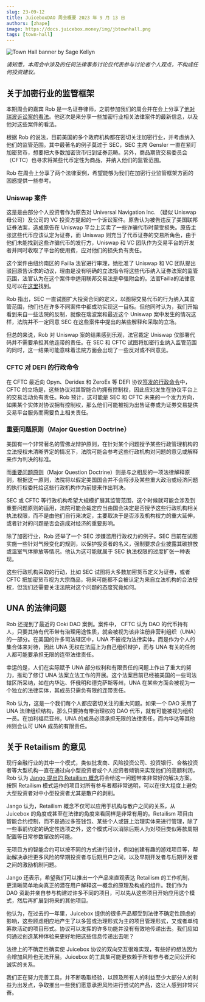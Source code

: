 ```yaml
---
slug: 23-09-12
title: JuiceboxDAO 周会概要 2023 年 9 月 13 日
authors: [zhape]
image: https://docs.juicebox.money/img/jbtownhall.png
tags: [town-hall]
---
```


![Town Hall banner by Sage Kellyn](https://docs.juicebox.money/img/jbtownhall.png)



*请知悉，本周会中涉及的任何法律事务讨论仅代表参与讨论者个人观点，不构成任何投资建议。*

## 关于加密行业的监管框架

本期周会的嘉宾 Rob 是一名证券律师，之前参加我们的周会并在会上分享了[他对瑞波诉讼案的看法](https://docs.juicebox.money/town-hall/23-07-25/#ripple-case-discussions-and-qa)。他这次是来分享一些加密行业相关法律案件的最新信息，以及他对这些案件的看法。

根据 Rob 的说法，目前美国的多个政府机构都在密切关注加密行业，并考虑纳入他们的监管范围。其中最著名的例子莫过于 SEC，SEC 主席 Gensler 一直在紧盯加密货币，想要把大多数加密货币归到证券范畴。另外，商品期货交易委员会（CFTC）也寻求将某些代币定性为商品，并纳入他们的监管范围。

Rob 在周会上分享了两个法律案例，希望能够为我们在加密行业监管框架方面的困惑提供一些参考。

### Uniswap 案件

这是是由部分个人投资者作为原告对 Universal Navigation Inc. （疑似 Uniswap 母公司）及公司的 VC 投资方提起的一个诉讼案件。原告认为被告违反了美国联邦证券法案，造成原告在 Uniswap 平台上买卖了一些诈骗代币时蒙受损失。原告主张这些代币应该认定为证券，而 Uniswap 则充当了代币证券的交易所角色，由于他们未能找到这些诈骗代币的发行方，Uniswap 和 VC 团队作为交易平台的开发者并同时收取了平台的使用费，应对他们的损失负有责任。

这个案件由纽约南区的 Failla 法官进行审理，她批准了 Uniswap 和 VC 团队提出驳回原告诉求的动议，理由是没有明确的立法指令将这些代币纳入证券法案的监管范围，法官认为在这个案件中适用联邦交易法是牵强附会的。法官Failla的法律意见可以在[这里](https://storage.courtlistener.com/recap/gov.uscourts.nysd.577791/gov.uscourts.nysd.577791.90.0.pdf)找到。

Rob 指出，SEC 一直试图扩大投资合同的定义，以图将交易代币的行为纳入其监管范围，他们也在许多不同案件中都成功实现这一目标。但他同时认为，我们开始看到来自一些法院的反制，就像在瑞波案和最近这个 Uniswap 案中发生的情况这样，法院并不一定同意 SEC 在这些案件中提出的某些解释和采取的立场。

但总的来说，Rob 对 Uniswap 案的结果感到乐观，法官裁定 Uniswap 仅部署代码并不需要承担其他连带的责任。在 SEC 和 CFTC 试图将加密行业纳入监管范围的同时，这一结果可能意味着法院方面会出现了一些反对或不同意见。

### CFTC 对 DEFI 的行政命令

在 CFTC 最近向 Opyn、Deridex 和 ZeroEx 等 DEFI 协议[签发的行政命令](https://www.cftc.gov/PressRoom/PressReleases/8774-23)中，CFTC 的立场是，这些协议对其智能合约拥有控制权，因此应对发生在协议平台上的交易活动负有责任。Rob 预计，这可能是 SEC 和 CFTC 未来的一个发力方向，如果某个实体对协议拥有控制权，那么他们可能被视为出售证券或为证券交易提供交易平台服务而需要负上相关责任。

### 重要问题原则（Major Question Doctrine）

美国有一个非常著名的雪佛龙辩护原则，在针对某个问题授予某些行政管理机构的立法授权未清晰界定的情况下，法院可能会参考这些行政机构对问题的意见或解释来作为判决的标准。

而[重要问题原则](https://en.wikipedia.org/wiki/Major_questions_doctrine)（Major Question Doctrine）则是与之相反的一项法律解释原则，根据这一原则，法院将以假定美国国会并不会将涉及某些重大政治或经济问题的执行权委托给这些行政机构作为前提来作出判决。

SEC 或 CFTC 等行政机构希望大规模扩展其监管范围，这个时候就可能会涉及到重要问题原则的适用，法院可能会裁定应当由国会决定是否授予这些行政机构相关执法权限，而不是由他们自行来决定，主要取决于是否涉及机构权力的重大延伸，或者针对的问题是否会造成对经济的重要影响。

除了加密行业，Rob 还举了一个 SEC 涉嫌滥用行政权力的例子。SEC 目前在试图实施一些针对气候变化的规则，以保护投资者的名义，强制要求企业披露其碳排放或温室气体排放等情况。他认为这可能就属于 SEC 执法权限的过度扩张一种表现。

这些行政机构采取的行动，比如 SEC 试图将大多数加密货币定义为证券，或者 CFTC 把加密货币视为大宗商品，将来可能都不会被认定为来自立法机构的合法授权，但我们还需要关注法院对这个问题的态度究竟如何。

## UNA 的法律问题

Rob 还提到了最近的 Ooki DAO 案例。案件中， CFTC 认为 DAO 的代币持有人，只要其持有代币带有治理用途性质，就会被视为该非注册非营利组织（UNA）的一部分。在美国的许多司法辖区中，UNA 不被视为法律实体，而是作为个人的集合体来对待，因此 UNA 无权在法庭上为自己组织辩护，而与 UNA 有关的任何人都可能要承担无限的连带法律责任。

幸运的是，人们在实际赋予 UNA 部分权利和有限责任的问题上作出了重大的努力，推动了修订 UNA 法案立法工作的开展。这个法案目前已经被美国的一些司法辖区所采纳，如在内华达、怀俄明和德克萨斯等州，UNA 在某些方面会被视为一个独立的法律实体，其成员只需负有限的连带责任。

Rob 认为，这是一个我们每个人都应密切关注的重大问题。如果一个 DAO 采用了 UNA 法律组织结构，那么只要持有带治理权的 DAO 代币，就有可能被视为组织一员。在加利福尼亚州，UNA 的成员必须承担无限的法律责任，而内华达等其他州则会认可 UNA 成员的有限责任。

## 关于 Retailism 的意见

现行金融行业的其中一个模式，类似批发商、风险投资公司、投资银行、合格投资者等大型机构一直在通过向小型投资者或个人投资者倾销来实现他们的高额利润，Rob 认为 [Jango 提出的 Retailism 概念](https://docs.juicebox.money/town-hall/23-07-18/#retailism-by-jango)将会给这一问题带来非常好的解决方案。按照 Retailism 模式运作的项目对所有参与者都非常透明，可以在很大程度上避免大型投资者对中小型投资者尤其是散户的剥削。

Jango 认为，Retailism 概念不仅可以应用于机构与散户之间的关系，从 Juicebox 的角度或甚至在法律的角度来看同样是非常有用的。Retailism 项目由智能合约控制，而不是通过多签钱包、某些个人或链上治理实体来进行管理，除了一些事前约定的确定性选项之外，这个模式可以消除后期人为对项目类似筹款周期配置等日常参数窜改的可能。

无项目方的智能合约可以按不同的方式进行设计，例如创建有趣的游戏项目等，帮助解决承担更多风险的早期投资者与后期用户之间，以及早期开发者与后期开发者之间的激励机制问题。

Jango 还表示，希望我们可以推出一个产品来直观表达 Retailism 的工作机制，更清晰简单地向真正的潜在用户解释这一概念的原理及构成的组件。我们作为 DAO 资助并亲自参与构建过许多不同的项目，可以先从这些项目开始应用这个模式，然后再扩展到将来的其他项目。

他认为，在过去的一年里，Juicebox 提供的很多产品都受到法律不确定性顾虑的影响，这些顾虑相应地产生了以多签或治理形式为主的项目管理形式，又或者单纯筹款活动的项目形式。协议可以发挥的许多功能并没有有效地传递出去。我们应如何通过创造某种体验来更好地把这些信息传递出去呢？

法律上的不确定性确实使 Juicebox 协议的双向交互很难实现，有些好的想法因为会增加风险也无法开展。Juicebox 的工具集可能更依赖于所有参与者之间公开和诚实的关系。

我们正在努力完善工具，并不断吸取经验，以顾及所有人的利益至少大部分人的利益为出发点，争取推出一些我们愿意承担风险进行尝试的产品，这让人感到非常兴奋。

